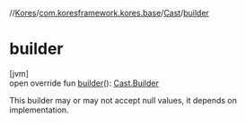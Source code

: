 //[Kores](../../../index.md)/[com.koresframework.kores.base](../index.md)/[Cast](index.md)/[builder](builder.md)

# builder

[jvm]\
open override fun [builder](builder.md)(): [Cast.Builder](-builder/index.md)

This builder may or may not accept null values, it depends on implementation.
